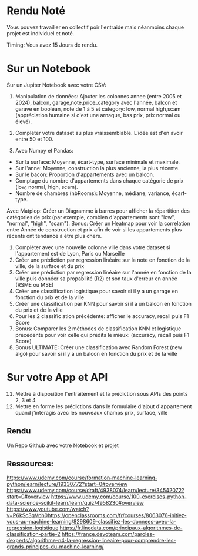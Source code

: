 # Rendu Noté

Vous pouvez travailler en collectif poir l'entraide mais néanmoins chaque projet est individuel et noté.


Timing: Vous avez 15 Jours de rendu.

# Sur un Notebook
Sur un Jupiter Notebook avec votre CSV:
1. Manipulation de données: Ajouter les colonnes annee (entre 2005 et 2024), balcon, garage,note,price_category avec l'année, balcon et garave en booléan, note de 1 à 5 et category: low, normal high,scam (appréciation humaine si c'est une arnaque, bas prix, prix normal ou élevé).
2. Compléter votre dataset au plus vraissemblable. L'idée est d'en avoir entre 50 et 100.

3. Avec Numpy et Pandas:
- Sur la surface: Moyenne, écart-type, surface minimale et maximale.
- Sur l'anne: Moyenne, construction la plus ancienne, la plus récente.
- Sur le bacon: Proportion d'appartements avec un balcon.
- Comptage du nombre d'appartements dans chaque catégorie de prix (low, normal, high, scam).
- Nombre de chambres (nbRooms): Moyenne, médiane, variance, écart-type.

Avec Matplop:
Créer un Diagramme à barres pour afficher la répartition des catégories de prix (par exemple, combien d'appartements sont "low", "normal", "high", "scam").
Bonus: Créer un Heatmap pour voir la correlation entre Année de construction et prix afin de voir si les appartements plus récents ont tendance à être plus chers.


1. Compléter avec une nouvelle colonne ville dans votre dataset si l'appartement est de Lyon, Paris ou Marseille
2. Créer une prédiction par regression linéaire sur la note en fonction de la ville, de la surface et du prix
3. Créer une prédiction par regression linéaire sur l'année en fonction de la ville puis donnéer sa propabilité (R2) et son taux d'erreur en année (RSME ou MSE)
4. Créer une classification logistique pour savoir si il y a un garage en fonction du prix et de la ville
5. Créer une classification par KNN pour savoir si il a un balcon en fonction du prix et de la ville
6.  Pour les 2 classific ation précédente: afficher le accuracy, recall puis F1 Score
7.  Bonus: Comparer les 2 méthodes de classification KNN et logistique précédente pour voir celle qui prédits le mieux: (accuracy, recall puis F1 Score)
8.  Bonus ULTIMATE: Créer une classification avec Random Forest (new algo) pour savoir si il y a un balcon en fonction du prix et de la ville

# Sur votre App et API
11. Mettre à disposition l'entraitement et la prédiction sous APIs des points 2, 3 et 4
12. Mettre en forme les prédictions dans le formulaire d'ajout d'appartement quand j'interagis avec les nouveaux champs prix, surface, ville


## Rendu

Un Repo Github avec votre Notebook et projet

## Ressources:
https://www.udemy.com/course/formation-machine-learning-python/learn/lecture/19330772?start=0#overview
https://www.udemy.com/course/draft/4938074/learn/lecture/34542072?start=0#overview
https://www.udemy.com/course/100-exercises-python-data-science-scikit-learn/learn/quiz/4958230#overview
https://www.youtube.com/watch?v=P6kSc3qVph0https://openclassrooms.com/fr/courses/8063076-initiez-vous-au-machine-learning/8298609-classifiez-les-donnees-avec-la-regression-logistique
https://fr.linedata.com/principaux-algorithmes-de-classification-partie-2
https://france.devoteam.com/paroles-dexperts/algorithme-n4-la-regression-lineaire-pour-comprendre-les-grands-principes-du-machine-learning/






